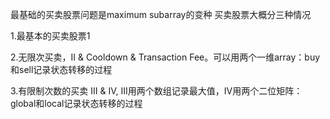 最基础的买卖股票问题是maximum subarray的变种
买卖股票大概分三种情况

1.最基本的买卖股票1

2.无限次买卖，II & Cooldown & Transaction Fee。可以用两个一维array：buy和sell记录状态转移的过程

3.有限制次数的买卖 III & IV, III用两个数组记录最大值，IV用两个二位矩阵：global和local记录状态转移的过程

